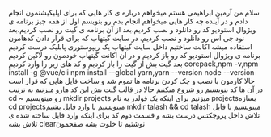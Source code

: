 سلام من آرمین ابراهیمی هستم میخواهم درباره ی کار هایی که برای اپلیکیشنمون انجام دادم و در آینده چه کار هایی  میخواهم انجام بدم رو بنویسم
اول از همه چیز برنامه ی ویژوال استودیو کد رو دانلود و نصب کردیم.بعد از آن برنامه ی گیت رو نصب کردیم.بعد نود جی اس رو دانلود و نصب کردیم.
در سایت گیتهاب که برای قرار دادن کدهامون استفاده میشه اکانت ساختیم
داخل سایت گیتهاب یک ریپوستوری پابلیک درست کردیم
برنامه ی ویژوال استودیو کد رو باز کردیم و در آن اکانت گیتهاب خودمون رو لاگین کردیم
بعد گیت بش از گیت را باز کردیم و کد های زیر را وارد کردیم 
corepack,npm -v,npm install -g @vue/cli
npm install --global yarn,yarn --version
node --version
حالا کارمون با نصب و چک کردن برنامه ها تموم شد و ساخت فایل هایی که قرار است در آن ها کد بنویسیم رو شروع میکنیم
حالا در قالب گیت بش این کد هارو میزنیم به ترتیب
cd ~ رو مینویسیم
mkdir projects میزنیم برای اینکه یک فولدر به نام projectsبسازه
cd projectsمینویسیم تا وارد فایل بشیم
mkdir talash && cd talash مینویسیم تا فایل تلاش داخل پروجکتس درست بشه و قسمت دوم کد برای اینکه وارد فایل ساخته شده ی تلاش بشه
clearنوشتیم تا خلوت بشه صفحمون
